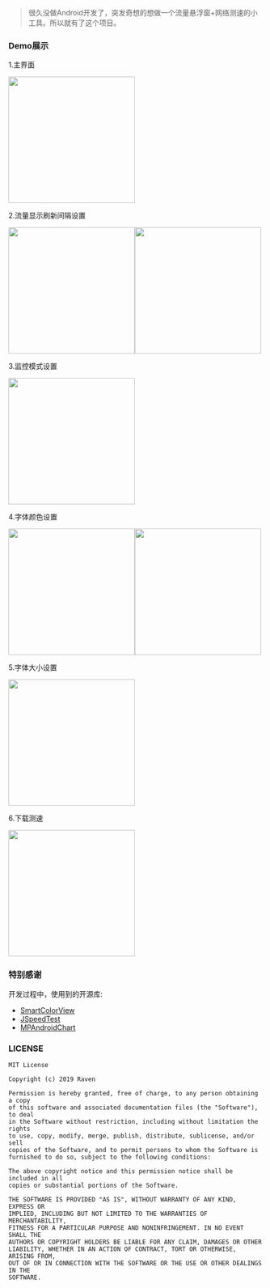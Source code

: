 > 很久没做Android开发了，突发奇想的想做一个流量悬浮窗+网络测速的小工具。所以就有了这个项目。

### Demo展示

1.主界面

<img src="https://github.com/ravenxrz/RNetSpeed/blob/master/%7Fsamples/%E4%B8%BB%E7%95%8C%E9%9D%A2.jpg" width="250px">

2.流量显示刷新间隔设置

<img src="https://github.com/ravenxrz/RNetSpeed/blob/master/%7Fsamples/%E5%88%B7%E6%96%B0%E9%97%B4%E9%9A%941.jpg" width="250px" ><img src="https://github.com/ravenxrz/RNetSpeed/blob/master/%7Fsamples/%E5%88%B7%E6%96%B0%E9%97%B4%E9%9A%942.jpg" width="250px" >

3.监控模式设置

<img src="https://github.com/ravenxrz/RNetSpeed/blob/master/%7Fsamples/%E7%9B%91%E6%8E%A7%E6%A8%A1%E5%BC%8F.jpg" width="250px" >

4.字体颜色设置

<img src="https://github.com/ravenxrz/RNetSpeed/blob/master/%7Fsamples/%E5%AD%97%E4%BD%93%E9%A2%9C%E8%89%B21.jpg" width="250px" ><img src="https://github.com/ravenxrz/RNetSpeed/blob/master/%7Fsamples/%E5%AD%97%E4%BD%93%E9%A2%9C%E8%89%B22.jpg" width="250px" >

5.字体大小设置

<img src="https://github.com/ravenxrz/RNetSpeed/blob/master/%7Fsamples/%E5%AD%97%E4%BD%93%E5%A4%A7%E5%B0%8F.jpg" width="250px" >

6.下载测速

<img src="https://github.com/ravenxrz/RNetSpeed/blob/master/%7Fsamples/%E4%B8%8B%E8%BD%BD%E6%B5%8B%E9%80%9F.jpg" width="250px" >

### 特别感谢

开发过程中，使用到的开源库:

- [SmartColorView](https://github.com/SmartCodeLab/SmartColorView)
- [JSpeedTest](https://github.com/bertrandmartel/speed-test-lib)
- [MPAndroidChart](https://github.com/PhilJay/MPAndroidChart)



### LICENSE

```
MIT License

Copyright (c) 2019 Raven

Permission is hereby granted, free of charge, to any person obtaining a copy
of this software and associated documentation files (the "Software"), to deal
in the Software without restriction, including without limitation the rights
to use, copy, modify, merge, publish, distribute, sublicense, and/or sell
copies of the Software, and to permit persons to whom the Software is
furnished to do so, subject to the following conditions:

The above copyright notice and this permission notice shall be included in all
copies or substantial portions of the Software.

THE SOFTWARE IS PROVIDED "AS IS", WITHOUT WARRANTY OF ANY KIND, EXPRESS OR
IMPLIED, INCLUDING BUT NOT LIMITED TO THE WARRANTIES OF MERCHANTABILITY,
FITNESS FOR A PARTICULAR PURPOSE AND NONINFRINGEMENT. IN NO EVENT SHALL THE
AUTHORS OR COPYRIGHT HOLDERS BE LIABLE FOR ANY CLAIM, DAMAGES OR OTHER
LIABILITY, WHETHER IN AN ACTION OF CONTRACT, TORT OR OTHERWISE, ARISING FROM,
OUT OF OR IN CONNECTION WITH THE SOFTWARE OR THE USE OR OTHER DEALINGS IN THE
SOFTWARE.
```

